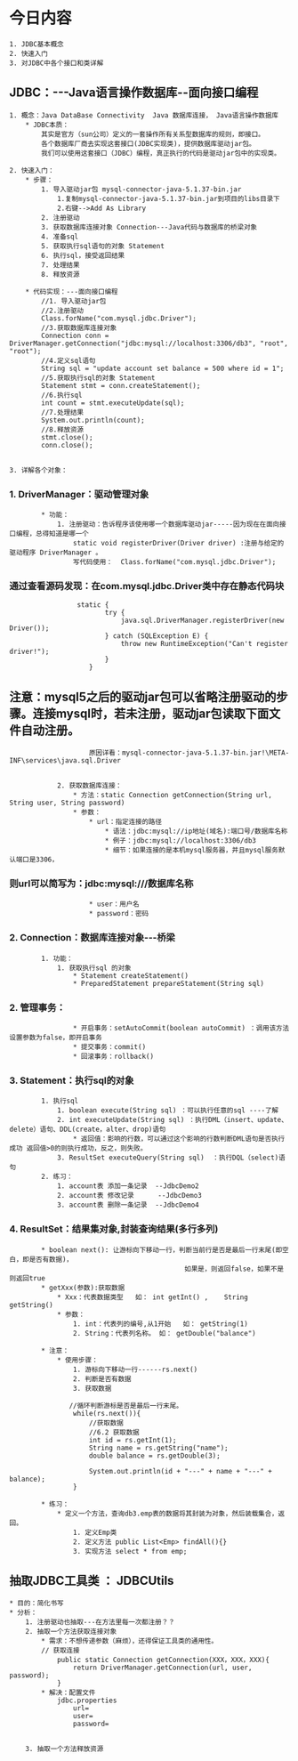 # 今日内容

	1. JDBC基本概念
	2. 快速入门
	3. 对JDBC中各个接口和类详解


## JDBC：---Java语言操作数据库--面向接口编程
	1. 概念：Java DataBase Connectivity  Java 数据库连接， Java语言操作数据库
		* JDBC本质：
		    其实是官方（sun公司）定义的一套操作所有关系型数据库的规则，即接口。
		    各个数据库厂商去实现这套接口(JDBC实现类)，提供数据库驱动jar包。
		    我们可以使用这套接口（JDBC）编程，真正执行的代码是驱动jar包中的实现类。

	2. 快速入门：
		* 步骤：
			1. 导入驱动jar包 mysql-connector-java-5.1.37-bin.jar
				1.复制mysql-connector-java-5.1.37-bin.jar到项目的libs目录下
				2.右键-->Add As Library
			2. 注册驱动
			3. 获取数据库连接对象 Connection---Java代码与数据库的桥梁对象
			4. 准备sql
			5. 获取执行sql语句的对象 Statement
			6. 执行sql，接受返回结果
			7. 处理结果
			8. 释放资源

		* 代码实现：---面向接口编程
		  	//1. 导入驱动jar包
	        //2.注册驱动
	        Class.forName("com.mysql.jdbc.Driver");
	        //3.获取数据库连接对象
	        Connection conn = DriverManager.getConnection("jdbc:mysql://localhost:3306/db3", "root", "root");
	        //4.定义sql语句
	        String sql = "update account set balance = 500 where id = 1";
	        //5.获取执行sql的对象 Statement
	        Statement stmt = conn.createStatement();
	        //6.执行sql
	        int count = stmt.executeUpdate(sql);
	        //7.处理结果
	        System.out.println(count);
	        //8.释放资源
	        stmt.close();
	        conn.close();
	
	
	3. 详解各个对象：
###		1. DriverManager：驱动管理对象
			* 功能：
				1. 注册驱动：告诉程序该使用哪一个数据库驱动jar-----因为现在在面向接口编程，总得知道是哪一个
					static void registerDriver(Driver driver) :注册与给定的驱动程序 DriverManager 。 
					写代码使用：  Class.forName("com.mysql.jdbc.Driver");
###					通过查看源码发现：在com.mysql.jdbc.Driver类中存在静态代码块
					 static {
					        try {
					            java.sql.DriverManager.registerDriver(new Driver());
					        } catch (SQLException E) {
					            throw new RuntimeException("Can't register driver!");
					        }
    					}

##					注意：mysql5之后的驱动jar包可以省略注册驱动的步骤。连接mysql时，若未注册，驱动jar包读取下面文件自动注册。
                        原因详看：mysql-connector-java-5.1.37-bin.jar!\META-INF\services\java.sql.Driver
                        
                        
				2. 获取数据库连接：
					* 方法：static Connection getConnection(String url, String user, String password) 
					* 参数：
						* url：指定连接的路径
							* 语法：jdbc:mysql://ip地址(域名):端口号/数据库名称
							* 例子：jdbc:mysql://localhost:3306/db3
							* 细节：如果连接的是本机mysql服务器，并且mysql服务默认端口是3306，
###							        则url可以简写为：jdbc:mysql:///数据库名称
						* user：用户名
						* password：密码 
						
###		2. Connection：数据库连接对象---桥梁
			1. 功能：
				1. 获取执行sql 的对象
					* Statement createStatement()
					* PreparedStatement prepareStatement(String sql)  
###				2. 管理事务：
					* 开启事务：setAutoCommit(boolean autoCommit) ：调用该方法设置参数为false，即开启事务
					* 提交事务：commit() 
					* 回滚事务：rollback() 
					
###		3. Statement：执行sql的对象
			1. 执行sql
				1. boolean execute(String sql) ：可以执行任意的sql ----了解 
				2. int executeUpdate(String sql) ：执行DML（insert、update、delete）语句、DDL(create，alter、drop)语句
					* 返回值：影响的行数，可以通过这个影响的行数判断DML语句是否执行成功 返回值>0的则执行成功，反之，则失败。
				3. ResultSet executeQuery(String sql)  ：执行DQL（select)语句
			2. 练习：
				1. account表 添加一条记录  --JdbcDemo2
				2. account表 修改记录      --JdbcDemo3
				3. account表 删除一条记录  --JdbcDemo4

				
###		4. ResultSet：结果集对象,封装查询结果(多行多列)
			* boolean next(): 让游标向下移动一行，判断当前行是否是最后一行末尾(即空白，即是否有数据)，
			                                    如果是，则返回false，如果不是则返回true
			* getXxx(参数):获取数据
				* Xxx：代表数据类型   如： int getInt() ,	String getString()
				* 参数：
					1. int：代表列的编号,从1开始   如： getString(1)
					2. String：代表列名称。 如： getDouble("balance")
			
			* 注意：
				* 使用步骤：
					1. 游标向下移动一行------rs.next()
					2. 判断是否有数据
					3. 获取数据

				   //循环判断游标是否是最后一行末尾。
		            while(rs.next()){
		                //获取数据
		                //6.2 获取数据
		                int id = rs.getInt(1);
		                String name = rs.getString("name");
		                double balance = rs.getDouble(3);
		
		                System.out.println(id + "---" + name + "---" + balance);
		            }

			* 练习：
				* 定义一个方法，查询db3.emp表的数据将其封装为对象，然后装载集合，返回。
					1. 定义Emp类
					2. 定义方法 public List<Emp> findAll(){}
					3. 实现方法 select * from emp;

## 抽取JDBC工具类 ： JDBCUtils
	* 目的：简化书写
	* 分析：
		1. 注册驱动也抽取---在方法里每一次都注册？？
		2. 抽取一个方法获取连接对象
			* 需求：不想传递参数（麻烦），还得保证工具类的通用性。
			// 获取连接
                public static Connection getConnection(XXX，XXX，XXX){
                    return DriverManager.getConnection(url, user, password);
                }
			* 解决：配置文件
				jdbc.properties
					url=
					user=
					password=


		3. 抽取一个方法释放资源
		
		
	